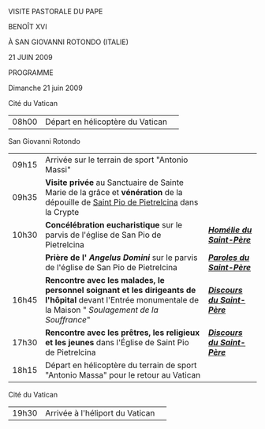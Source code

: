 VISITE PASTORALE DU PAPE

BENOÎT XVI

À SAN GIOVANNI ROTONDO (ITALIE)

21 JUIN 2009

PROGRAMME

Dimanche 21 juin 2009

Cité du Vatican

|     |     |     |
| --- | --- | --- |
| 08h00 | Départ en hélicoptère du Vatican |  |

San Giovanni Rotondo

|     |     |     |
| --- | --- | --- |
| 09h15 | Arrivée sur le terrain de sport "Antonio Massi" |  |
| 09h35 | **Visite privée** au Sanctuaire de Sainte Marie de la grâce et **vénération** de la dépouille de [Saint Pio de Pietrelcina](http://www.vatican.va/news_services/liturgy/saints/ns_lit_doc_20020616_padre-pio_fr.html) dans la Crypte |  |
| 10h30 | **Concélébration eucharistique** sur le parvis de l'église de San Pio de Pietrelcina | ***[Homélie du Saint-Père](/content/benedict-xvi/fr/travels/homilies/2009/documents/hf_ben-xvi_hom_20090621_san-giovanni-rotondo.html)*** |
|  | **Prière de l' *Angelus Domini*** sur le parvis de l'église de San Pio de Pietrelcina | ***[Paroles du Saint-Père](/content/benedict-xvi/fr/angelus/2009/documents/hf_ben-xvi_ang_20090621_san-giovanni-rotondo.html)*** |
| 16h45 | **Rencontre avec les malades, le personnel soignant et les dirigeants de l'hôpital** devant l'Entrée monumentale de la Maison " *Soulagement de la Souffrance*" | ***[Discours du Saint-Père](/content/benedict-xvi/fr/travels/speeches/2009/june/documents/hf_ben-xvi_spe_20090621_casa-sollievo.html)*** |
| 17h30 | **Rencontre avec les prêtres, les religieux et les jeunes** dans l'Église de Saint Pio de Pietrelcina | ***[Discours du Saint-Père](/content/benedict-xvi/fr/speeches/2009/june/documents/hf_ben-xvi_spe_20090621_chiesa-san-pio.html)*** |
| 18h15 | Départ en hélicoptère du terrain de sport  "Antonio Massa" pour le retour au Vatican |  |

Cité du Vatican

|     |     |     |
| --- | --- | --- |
| 19h30 | Arrivée à l'héliport du Vatican |  |